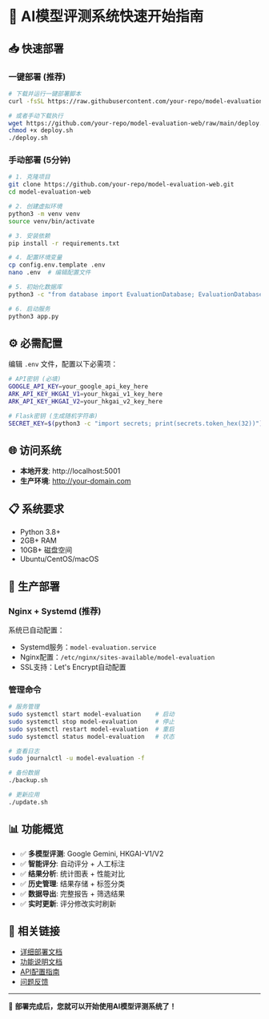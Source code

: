 # 🚀 AI模型评测系统快速开始指南

## 📥 快速部署

### 一键部署 (推荐)

```bash
# 下载并运行一键部署脚本
curl -fsSL https://raw.githubusercontent.com/your-repo/model-evaluation-web/main/deploy.sh | bash

# 或者手动下载执行
wget https://github.com/your-repo/model-evaluation-web/raw/main/deploy.sh
chmod +x deploy.sh
./deploy.sh
```

### 手动部署 (5分钟)

```bash
# 1. 克隆项目
git clone https://github.com/your-repo/model-evaluation-web.git
cd model-evaluation-web

# 2. 创建虚拟环境
python3 -m venv venv
source venv/bin/activate

# 3. 安装依赖
pip install -r requirements.txt

# 4. 配置环境变量
cp config.env.template .env
nano .env  # 编辑配置文件

# 5. 初始化数据库
python3 -c "from database import EvaluationDatabase; EvaluationDatabase()"

# 6. 启动服务
python3 app.py
```

## ⚙️ 必需配置

编辑 `.env` 文件，配置以下必需项：

```bash
# API密钥 (必填)
GOOGLE_API_KEY=your_google_api_key_here
ARK_API_KEY_HKGAI_V1=your_hkgai_v1_key_here  
ARK_API_KEY_HKGAI_V2=your_hkgai_v2_key_here

# Flask密钥 (生成随机字符串)
SECRET_KEY=$(python3 -c "import secrets; print(secrets.token_hex(32))")
```

## 🌐 访问系统

- **本地开发**: http://localhost:5001
- **生产环境**: http://your-domain.com

## 📋 系统要求

- Python 3.8+
- 2GB+ RAM  
- 10GB+ 磁盘空间
- Ubuntu/CentOS/macOS

## 🔧 生产部署

### Nginx + Systemd (推荐)

系统已自动配置：
- Systemd服务：`model-evaluation.service`
- Nginx配置：`/etc/nginx/sites-available/model-evaluation`
- SSL支持：Let's Encrypt自动配置

### 管理命令

```bash
# 服务管理
sudo systemctl start model-evaluation    # 启动
sudo systemctl stop model-evaluation     # 停止  
sudo systemctl restart model-evaluation  # 重启
sudo systemctl status model-evaluation   # 状态

# 查看日志
sudo journalctl -u model-evaluation -f

# 备份数据
./backup.sh

# 更新应用
./update.sh
```

## 📊 功能概览

- ✅ **多模型评测**: Google Gemini, HKGAI-V1/V2
- ✅ **智能评分**: 自动评分 + 人工标注
- ✅ **结果分析**: 统计图表 + 性能对比
- ✅ **历史管理**: 结果存储 + 标签分类
- ✅ **数据导出**: 完整报告 + 筛选结果
- ✅ **实时更新**: 评分修改实时刷新

## 🔗 相关链接

- [详细部署文档](DEPLOYMENT.md)
- [功能说明文档](FEATURE_SUMMARY.md)
- [API配置指南](API_CONFIG_GUIDE.md)
- [问题反馈](https://github.com/your-repo/model-evaluation-web/issues)

---

🎉 **部署完成后，您就可以开始使用AI模型评测系统了！**

